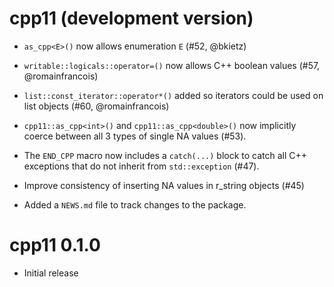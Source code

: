 # cpp11 (development version)

* `as_cpp<E>()` now allows enumeration `E` (#52, @bkietz)

* `writable::logicals::operator=()` now allows C++ boolean values (#57, @romainfrancois)

* `list::const_iterator::operator*()` added so iterators could be used on list objects (#60, @romainfrancois)

* `cpp11::as_cpp<int>()` and `cpp11::as_cpp<double>()` now implicitly coerce between all 3 types of single NA values (#53).

* The `END_CPP` macro now includes a `catch(...)` block to catch all C++ exceptions that do not inherit from `std::exception` (#47).

* Improve consistency of inserting NA values in r_string objects (#45)

* Added a `NEWS.md` file to track changes to the package.

# cpp11 0.1.0

* Initial release

